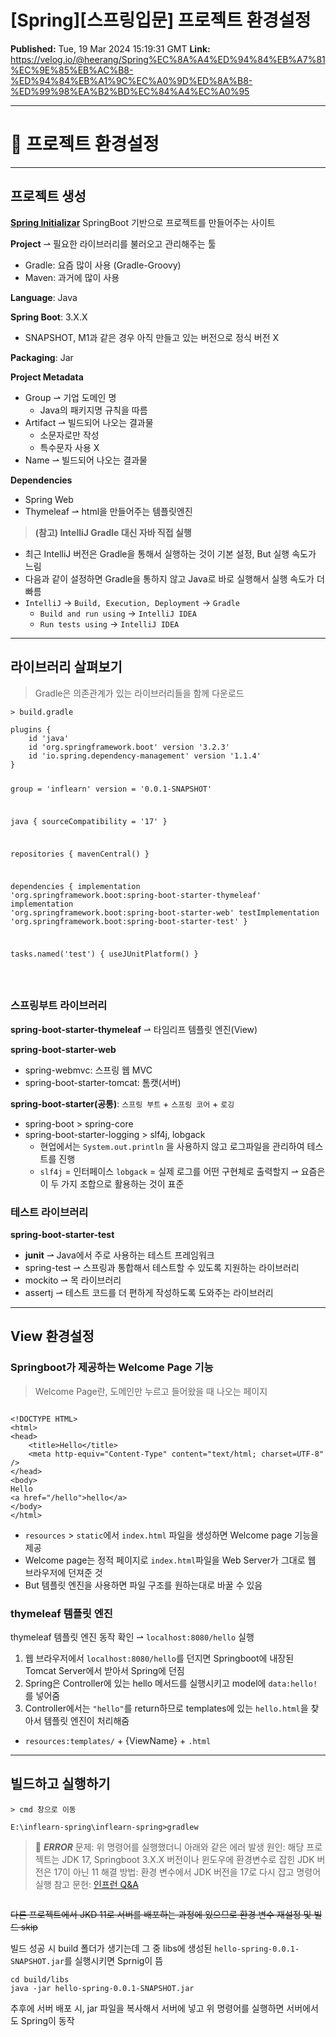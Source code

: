 # [Spring][스프링입문] 프로젝트 환경설정

**Published:** Tue, 19 Mar 2024 15:19:31 GMT
**Link:** https://velog.io/@heerang/Spring%EC%8A%A4%ED%94%84%EB%A7%81%EC%9E%85%EB%AC%B8-%ED%94%84%EB%A1%9C%EC%A0%9D%ED%8A%B8-%ED%99%98%EA%B2%BD%EC%84%A4%EC%A0%95

---

<h1 id="🌱-프로젝트-환경설정">🌱 프로젝트 환경설정</h1>
<hr />
<h2 id="프로젝트-생성">프로젝트 생성</h2>
<p><a href="https://start.spring.io/"><strong>Spring Initializar</strong></a>
SpringBoot 기반으로 프로젝트를 만들어주는 사이트
<img alt="" src="https://velog.velcdn.com/images/heerang/post/214b3e01-b0b1-4e71-af03-cd886afad868/image.png" /></p>
<p><strong>Project</strong> ⇀ 필요한 라이브러리를 불러오고 관리해주는 툴</p>
<ul>
<li>Gradle: 요즘 많이 사용 (Gradle-Groovy)</li>
<li>Maven: 과거에 많이 사용</li>
</ul>
<p><strong>Language</strong>: Java</p>
<p><strong>Spring Boot</strong>: 3.X.X</p>
<ul>
<li>SNAPSHOT, M1과 같은 경우 아직 만들고 있는 버전으로 정식 버전 X</li>
</ul>
<p><strong>Packaging</strong>: Jar</p>
<p><strong>Project Metadata</strong></p>
<ul>
<li>Group ⇀ 기업 도메인 명<ul>
<li>Java의 패키지명 규칙을 따름</li>
</ul>
</li>
<li>Artifact ⇀ 빌드되어 나오는 결과물<ul>
<li>소문자로만 작성</li>
<li>특수문자 사용 X</li>
</ul>
</li>
<li>Name ⇀ 빌드되어 나오는 결과물</li>
</ul>
<p><strong>Dependencies</strong></p>
<ul>
<li>Spring Web</li>
<li>Thymeleaf ⇀ html을 만들어주는 템플릿엔진</li>
</ul>
<blockquote>
<p><strong>(참고) IntelliJ Gradle 대신 자바 직접 실행</strong></p>
</blockquote>
<ul>
<li>최근 IntelliJ 버전은 Gradle을 통해서 실행하는 것이 기본 설정, But 실행 속도가 느림</li>
<li>다음과 같이 설정하면 Gradle을 통하지 않고 Java로 바로 실행해서 실행 속도가 더 빠름
<img alt="" src="https://velog.velcdn.com/images/heerang/post/cfb02490-6702-4bf4-aa43-519eb537bc63/image.png" /></li>
<li><code>IntelliJ</code> → <code>Build, Execution, Deployment</code> → <code>Gradle</code><ul>
<li><code>Build and run using</code> → <code>IntelliJ IDEA</code></li>
<li><code>Run tests using</code> → <code>IntelliJ IDEA</code></li>
</ul>
</li>
</ul>
<hr />
<h2 id="라이브러리-살펴보기">라이브러리 살펴보기</h2>
<blockquote>
<p>Gradle은 의존관계가 있는 라이브러리들을 함께 다운로드</p>
</blockquote>
<p><code>&gt; build.gradle</code></p>
<pre><code class="language-java">plugins {
    id 'java'
    id 'org.springframework.boot' version '3.2.3'
    id 'io.spring.dependency-management' version '1.1.4'
}

group = 'inflearn'
version = '0.0.1-SNAPSHOT'

java {
    sourceCompatibility = '17'
}

repositories {
    mavenCentral()
}

dependencies {
    implementation 'org.springframework.boot:spring-boot-starter-thymeleaf'
    implementation 'org.springframework.boot:spring-boot-starter-web'
    testImplementation 'org.springframework.boot:spring-boot-starter-test'
}

tasks.named('test') {
    useJUnitPlatform()
}

</code></pre>
<h3 id="스프링부트-라이브러리">스프링부트 라이브러리<img alt="" src="https://velog.velcdn.com/images/heerang/post/eba35cb0-b814-4aeb-9f3a-d0dd8bd7815e/image.png" /></h3>
<p><strong>spring-boot-starter-thymeleaf</strong> ⇀ 타임리프 템플릿 엔진(View)</p>
<p> <strong>spring-boot-starter-web</strong></p>
<ul>
<li>spring-webmvc: 스프링 웹 MVC</li>
<li>spring-boot-starter-tomcat: 톰캣(서버)
<img alt="" src="https://velog.velcdn.com/images/heerang/post/cca10a03-4d12-4df3-b293-5252f26b2567/image.png" /></li>
</ul>
<p><strong>spring-boot-starter(공통)</strong>: <code>스프링 부트</code> + <code>스프링 코어</code> + <code>로깅</code></p>
<ul>
<li>spring-boot &gt; spring-core</li>
<li>spring-boot-starter-logging &gt; slf4j, lobgack<ul>
<li>현업에서는 <code>System.out.println</code> 을 사용하지 않고 로그파일을 관리하여 테스트를 진행</li>
<li><code>slf4j</code> = 인터페이스
<code>lobgack</code> = 실제 로그를 어떤 구현체로 출력할지
⇀ 요즘은 이 두 가지 조합으로 활용하는 것이 표준</li>
</ul>
</li>
</ul>
<h3 id="테스트-라이브러리">테스트 라이브러리<img alt="" src="https://velog.velcdn.com/images/heerang/post/013751b2-3bfd-4c16-bf53-4a9627243ae0/image.png" /></h3>
<p><strong>spring-boot-starter-test</strong></p>
<ul>
<li><strong>junit</strong> ⇀ Java에서 주로 사용하는 테스트 프레임워크</li>
<li>spring-test ⇀ 스프링과 통합해서 테스트할 수 있도록 지원하는 라이브러리</li>
<li>mockito ⇀ 목 라이브러리</li>
<li>assertj ⇀ 테스트 코드를 더 편하게 작성하도록 도와주는 라이브러리</li>
</ul>
<hr />
<h2 id="view-환경설정">View 환경설정</h2>
<h3 id="springboot가-제공하는-welcome-page-기능">Springboot가 제공하는 Welcome Page 기능</h3>
<blockquote>
<p>Welcome Page란, 도메인만 누르고 들어왔을 때 나오는 페이지</p>
</blockquote>
<p><img alt="" src="https://velog.velcdn.com/images/heerang/post/317ab0e8-9309-4f99-b2a7-527077ebfa4b/image.png" /></p>
<pre><code class="language-html">&lt;!DOCTYPE HTML&gt;
&lt;html&gt;
&lt;head&gt;
    &lt;title&gt;Hello&lt;/title&gt;
    &lt;meta http-equiv=&quot;Content-Type&quot; content=&quot;text/html; charset=UTF-8&quot; /&gt;
&lt;/head&gt;
&lt;body&gt;
Hello
&lt;a href=&quot;/hello&quot;&gt;hello&lt;/a&gt;
&lt;/body&gt;
&lt;/html&gt;</code></pre>
<ul>
<li><code>resources</code> &gt; <code>static</code>에서 <code>index.html</code> 파일을 생성하면 Welcome page 기능을 제공</li>
<li>Welcome page는 정적 페이지로 <code>index.html</code>파일을 Web Server가 그대로 웹 브라우저에 던져준 것</li>
<li>But 템플릿 엔진을 사용하면 파일 구조를 원하는대로 바꿀 수 있음</li>
</ul>
<h3 id="thymeleaf-템플릿-엔진">thymeleaf 템플릿 엔진</h3>
<p>thymeleaf 템플릿 엔진 동작 확인 ⇀ <code>localhost:8080/hello</code> 실행
<img alt="" src="https://velog.velcdn.com/images/heerang/post/f4a32602-f63a-4f8d-b483-d46807916367/image.png" /></p>
<ol>
<li>웹 브라우저에서 <code>localhost:8080/hello</code>를 던지면 Springboot에 내장된 Tomcat Server에서 받아서 Spring에 던짐</li>
<li>Spring은 Controller에 있는 hello 메서드를 실행시키고 model에 <code>data:hello!</code>를 넣어줌</li>
<li>Controller에서는 <code>&quot;hello&quot;</code>를 return하므로 templates에 있는 <code>hello.html</code>을 찾아서 템플릿 엔진이 처리해줌</li>
</ol>
<ul>
<li><code>resources:templates/</code> + {ViewName} + <code>.html</code></li>
</ul>
<hr />
<h2 id="빌드하고-실행하기">빌드하고 실행하기</h2>
<p><code>&gt; cmd 창으로 이동</code></p>
<pre><code>E:\inflearn-spring\inflearn-spring&gt;gradlew
</code></pre><blockquote>
<p>🚨 <strong><em>ERROR</em></strong> 
문제: 위 명령어를 실행했더니 아래와 같은 에러 발생
원인: 해당 프로젝트는 JDK 17, Springboot 3.X.X 버전이나 윈도우에 환경변수로 잡힌 JDK 버전은 17이 아닌 11
해결 방법: 환경 변수에서 JDK 버전을 17로 다시 잡고 명령어 실행
참고 문헌: <a href="https://www.inflearn.com/questions/1147739/%EC%9E%90%EB%B0%94-%EB%B2%84%EC%A0%84%EC%9D%B4-%EB%8B%A4%EB%A5%B4%EA%B2%8C-%EB%82%98%EC%98%B5%EB%8B%88%EB%8B%A4">인프런 Q&amp;A</a></p>
</blockquote>
<p><img alt="" src="https://velog.velcdn.com/images/heerang/post/648ad32a-e476-48a4-bba7-ad2f89f42ed9/image.png" /></p>
<p><del>다른 프로젝트에서 JKD 11로 서버를 배포하는 과정에 있으므로 환경 변수 재설정 및 빌드 skip</del></p>
<p>빌드 성공 시 build 폴더가 생기는데 그 중 libs에 생성된 <code>hello-spring-0.0.1-SNAPSHOT.jar</code>를 실행시키면 Sprnig이 뜸</p>
<pre><code>cd build/libs
java -jar hello-spring-0.0.1-SNAPSHOT.jar</code></pre><p>추후에 서버 배포 시, jar 파일을 복사해서 서버에 넣고 위 명령어를 실행하면 서버에서도 Spring이 동작</p>